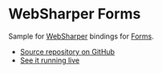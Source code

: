 # WebSharper Forms

Sample for [WebSharper](https://websharper.com) bindings for [Forms](https://github.com/dotnet-websharper/forms).

* [Source repository on GitHub](https://github.com/websharper-samples/Forms)
* [See it running live](https://websharper-samples.github.io/Forms)
